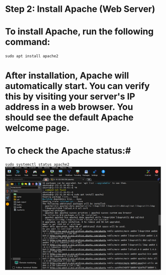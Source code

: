 # Step 2: Install Apache (Web Server)
# To install Apache, run the following command:
 `sudo apt install apache2`

 # After installation, Apache will automatically start. You can verify this by visiting your server's IP address in a web browser. You should see the default Apache welcome page.
# To check the Apache status:#
`sudo systemctl status apache2 `
![Installing apache webserver](./IMAGES/installing_apache.png "Apache Webserver Installation")